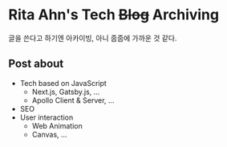 # Rita Ahn's Tech ~~Blog~~ Archiving
 
글을 쓴다고 하기엔 아카이빙, 아니 줍줍에 가까운 것 같다.

## Post about
- Tech based on JavaScript
  - Next.js, Gatsby.js, ...
  - Apollo Client & Server, ...
- SEO
- User interaction
  - Web Animation
  - Canvas, ...

